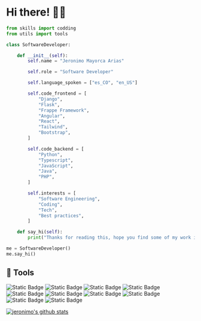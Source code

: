 # Hi there! 👋🏻
```python
from skills import codding
from utils import tools

class SoftwareDeveloper:

    def __init__(self):
        self.name = "Jeronimo Mayorca Arias"

        self.role = "Software Developer"

        self.language_spoken = ["es_CO", "en_US"]

        self.code_frontend = [
            "Django",
            "Flask",
            "Frappe Framework",
            "Angular",
            "React",
            "Tailwind",
            "Bootstrap",
        ]

        self.code_backend = [
            "Python",
            "Typescript",
            "JavaScript",
            "Java",
            "PHP",
        ]

        self.interests = [
            "Software Engineering",
            "Coding",
            "Tech",
            "Best practices",
        ]

    def say_hi(self):
        print("Thanks for reading this, hope you find some of my work interesting :) ")

me = SoftwareDeveloper()
me.say_hi()
```

## 🔧 Tools

![Static Badge](https://img.shields.io/badge/Python-yellow?logo=python)
![Static Badge](https://img.shields.io/badge/Django-green?logo=django)
![Static Badge](https://img.shields.io/badge/Windows-blue?logo=windows)
![Static Badge](https://img.shields.io/badge/Linux-black?logo=linux)
![Static Badge](https://img.shields.io/badge/Angular-red?logo=angular)
![Static Badge](https://img.shields.io/badge/React-blue?logo=react)
![Static Badge](https://img.shields.io/badge/PHP-gray?logo=php)
![Static Badge](https://img.shields.io/badge/JavaScript-gray?logo=javascript)
![Static Badge](https://img.shields.io/badge/TypeScript-gray?logo=typescript)
![Static Badge](https://img.shields.io/badge/Bootstrap-gray?logo=bootstrap)





<a href="https://github.com/jeronimomayorca"><img src="https://github-readme-stats.vercel.app/api?username=jeronimomayorca&hide_border=true&show_icons=true%20api" alt="jeronimo's github stats"></a>
